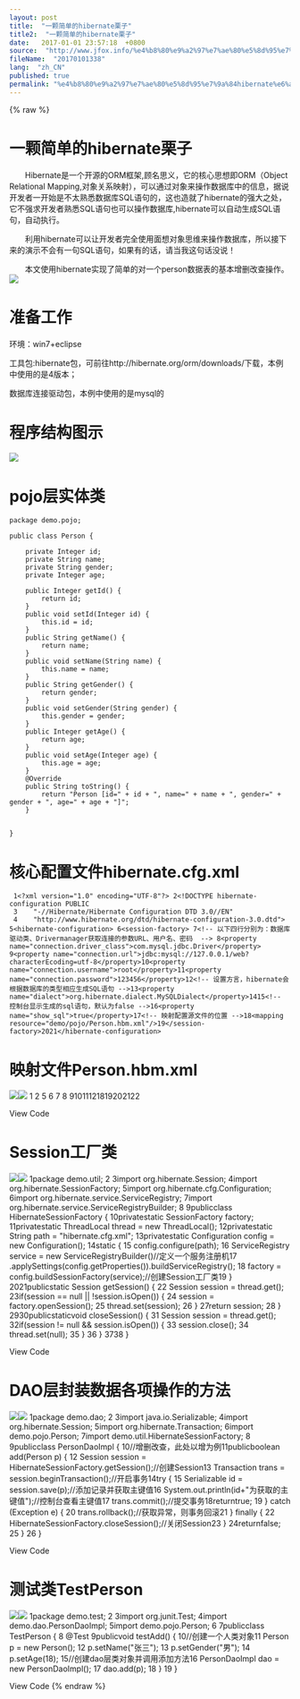 ```yaml
---
layout: post
title:  "一颗简单的hibernate栗子"
title2:  "一颗简单的hibernate栗子"
date:   2017-01-01 23:57:18  +0800
source:  "http://www.jfox.info/%e4%b8%80%e9%a2%97%e7%ae%80%e5%8d%95%e7%9a%84hibernate%e6%a0%97%e5%ad%90.html"
fileName:  "20170101338"
lang:  "zh_CN"
published: true
permalink: "%e4%b8%80%e9%a2%97%e7%ae%80%e5%8d%95%e7%9a%84hibernate%e6%a0%97%e5%ad%90.html"
---
```

{% raw %}
# 一颗简单的hibernate栗子 


　　Hibernate是一个开源的ORM框架,顾名思义，它的核心思想即ORM（Object Relational Mapping,对象关系映射），可以通过对象来操作数据库中的信息，据说开发者一开始是不太熟悉数据库SQL语句的，这也造就了hibernate的强大之处，它不强求开发者熟悉SQL语句也可以操作数据库,hibernate可以自动生成SQL语句，自动执行。

　　利用hibernate可以让开发者完全使用面想对象思维来操作数据库，所以接下来的演示不会有一句SQL语句，如果有的话，请当我这句话没说！

　　本文使用hibernate实现了简单的对一个person数据表的基本增删改查操作。![](/wp-content/uploads/2017/07/1500040405.png)

# 准备工作

环境：win7+eclipse

工具包:hibernate包，可前往http://hibernate.org/orm/downloads/下载，本例中使用的是4版本；

数据库连接驱动包，本例中使用的是mysql的

# 程序结构图示

![](/wp-content/uploads/2017/07/15000404051.png)

# pojo层实体类

    package demo.pojo;
    
    public class Person {
    	
    	private Integer id;
    	private String name;
    	private String gender;
    	private Integer age;
    	
    	public Integer getId() {
    		return id;
    	}
    	public void setId(Integer id) {
    		this.id = id;
    	}
    	public String getName() {
    		return name;
    	}
    	public void setName(String name) {
    		this.name = name;
    	}
    	public String getGender() {
    		return gender;
    	}
    	public void setGender(String gender) {
    		this.gender = gender;
    	}
    	public Integer getAge() {
    		return age;
    	}
    	public void setAge(Integer age) {
    		this.age = age;
    	}
    	@Override
    	public String toString() {
    		return "Person [id=" + id + ", name=" + name + ", gender=" + gender + ", age=" + age + "]";
    	}
    	
    	
    }
    

# 核心配置文件hibernate.cfg.xml

     1<?xml version="1.0" encoding="UTF-8"?> 2<!DOCTYPE hibernate-configuration PUBLIC
     3    "-//Hibernate/Hibernate Configuration DTD 3.0//EN"
     4    "http://www.hibernate.org/dtd/hibernate-configuration-3.0.dtd"> 5<hibernate-configuration> 6<session-factory> 7<!-- 以下四行分别为：数据库驱动类、Drivermanager获取连接的参数URL、用户名、密码  --> 8<property name="connection.driver_class">com.mysql.jdbc.Driver</property> 9<property name="connection.url">jdbc:mysql://127.0.0.1/web?characterEcoding=utf-8</property>10<property name="connection.username">root</property>11<property name="connection.password">123456</property>12<!-- 设置方言，hibernate会根据数据库的类型相应生成SQL语句 -->13<property name="dialect">org.hibernate.dialect.MySQLDialect</property>1415<!-- 控制台显示生成的sql语句，默认为false -->16<property name="show_sql">true</property>17<!-- 映射配置源文件的位置 -->18<mapping resource="demo/pojo/Person.hbm.xml"/>19</session-factory>2021</hibernate-configuration>

# 映射文件Person.hbm.xml
![](/wp-content/uploads/2017/07/1500040407.gif)![](/wp-content/uploads/2017/07/15000404071.gif)
     1<?xml version="1.0" encoding="UTF-8"?> 2<!DOCTYPE hibernate-mapping PUBLIC 
     3    "-//Hibernate/Hibernate Mapping DTD 3.0//EN"
     4    "http://www.hibernate.org/dtd/hibernate-mapping-3.0.dtd"> 5<hibernate-mapping> 6<!-- name是实体类全名，table为数据表名 --> 7<class name="demo.pojo.Person" table="Person"> 8<id name="id" column="id"> 9<!-- 主键生成方式，native是让hibernate自动识别 -->10<generator class="native"></generator>11</id>12<!--13        注意点：
    14        0.name值为实体类中属性名，column为数据表中字段名；
    15        1.当实体类中属性名与对应数据表字段名相同时，后面的column可以省略，hibernate会自动匹配，例如下面age ；
    16        2.反之当实体类中属性名与对应数据表字段名不相同时，两项都要写上，例如下面gender和sex
    17-->18<property name="name" column="name"></property>19<property name="gender" column="sex"></property>20<property name="age"></property>21</class>22</hibernate-mapping>

View Code
# Session工厂类
![](/wp-content/uploads/2017/07/1500040407.gif)![](/wp-content/uploads/2017/07/15000404071.gif)
     1package demo.util;
     2 3import org.hibernate.Session;
     4import org.hibernate.SessionFactory;
     5import org.hibernate.cfg.Configuration;
     6import org.hibernate.service.ServiceRegistry;
     7import org.hibernate.service.ServiceRegistryBuilder;
     8 9publicclass HibernateSessionFactory {
    10privatestatic SessionFactory factory;
    11privatestatic ThreadLocal<Session> thread = new ThreadLocal<Session>();
    12privatestatic String path = "hibernate.cfg.xml";
    13privatestatic Configuration config = new Configuration();
    14static {
    15        config.configure(path);
    16         ServiceRegistry service = new ServiceRegistryBuilder()//定义一个服务注册机17            .applySettings(config.getProperties()).buildServiceRegistry();
    18         factory = config.buildSessionFactory(service);//创建Session工厂类19    }
    2021publicstatic Session getSession() {
    22         Session session = thread.get();
    23if(session == null || !session.isOpen()) {
    24             session = factory.openSession();
    25            thread.set(session);
    26        }
    27return session;
    28    }
    2930publicstaticvoid closeSession() {
    31         Session session = thread.get();
    32if(session != null && session.isOpen()) {
    33            session.close();
    34             thread.set(null);
    35        }
    36    }
    3738 }

View Code
# DAO层封装数据各项操作的方法
![](/wp-content/uploads/2017/07/1500040407.gif)![](/wp-content/uploads/2017/07/15000404071.gif)
     1package demo.dao;
     2 3import java.io.Serializable;
     4import org.hibernate.Session;
     5import org.hibernate.Transaction;
     6import demo.pojo.Person;
     7import demo.util.HibernateSessionFactory;
     8 9publicclass PersonDaoImpl {
    10//增删改查，此处以增为例11publicboolean add(Person p) {
    12         Session session = HibernateSessionFactory.getSession();//创建Session13         Transaction trans = session.beginTransaction();//开启事务14try {
    15             Serializable id = session.save(p);//添加记录并获取主键值16             System.out.println(id+"为获取的主键值");//控制台查看主键值17             trans.commit();//提交事务18returntrue;
    19         } catch (Exception e) {
    20             trans.rollback();//获取异常，则事务回滚21         } finally {
    22             HibernateSessionFactory.closeSession();//关闭Session23        }
    24returnfalse;
    25    }
    26 }

View Code
# 测试类TestPerson
![](/wp-content/uploads/2017/07/1500040407.gif)![](/wp-content/uploads/2017/07/15000404071.gif)
     1package demo.test;
     2 3import org.junit.Test;
     4import demo.dao.PersonDaoImpl;
     5import demo.pojo.Person;
     6 7publicclass TestPerson {
     8    @Test
     9publicvoid testAdd() {
    10//创建一个人类对象11         Person p = new Person();
    12         p.setName("张三");
    13         p.setGender("男");
    14         p.setAge(18);
    15//创建dao层类对象并调用添加方法16         PersonDaoImpl dao = new PersonDaoImpl();
    17        dao.add(p);
    18    }
    19 }

View Code
{% endraw %}
